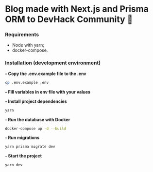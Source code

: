 # Blog made with Next.js and Prisma ORM to DevHack Community 📰

### Requirements

- Node with yarn;
- docker-compose.

### Installation (development environment)

**- Copy the .env.example file to the .env**
```sh
cp .env.example .env
```

**- Fill variables in env file with your values**

**- Install project dependencies**
```sh
yarn
```

**- Run the database with Docker**
```sh
docker-compose up -d --build
```

**- Run migrations**
```sh
yarn prisma migrate dev
```

**- Start the project**
```sh
yarn dev
```
